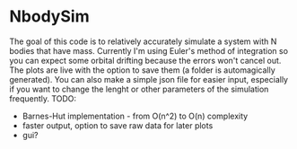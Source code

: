 # NbodySim
The goal of this code is to relatively accurately simulate a system with N bodies that have mass.
Currently I'm using Euler's method of integration so you can expect some orbital drifting because the errors won't cancel out.
The plots are live with the option to save them (a folder is automagically generated).
You can also make a simple json file for easier input, especially if you want to change the lenght or other parameters of the simulation frequently.
TODO: 
- Barnes-Hut implementation - from O(n^2) to O(n) complexity
- faster output, option to save raw data for later plots
- gui?